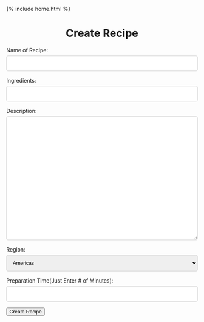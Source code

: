  {% include home.html %}

<style>

input[type=text], select, textarea {
  width: 100%;
  padding: 12px;
  border: 1px solid #ccc;
  border-radius: 4px;
  box-sizing: border-box;
  margin-top: 6px;
  margin-bottom: 16px;
  resize: vertical;
}

input[type=submit] {
  background-color: #04AA6D;
  color: white;
  padding: 12px 20px;
  border: none;
  border-radius: 4px;
  cursor: pointer;
}

input[type=submit]:hover {
  background-color: #45a049;
}

</style>

 <h1 style = "text-align: center">Create Recipe</h1>

<form id="createrecipe">
    <label for="name">Name of Recipe:</label>
    <input type="text" id="name" name="name" required>
    <label for="ingredients">Ingredients:</label>
    <input type="text" id="ingredients" name="ingredients" required>
    <label for="description">Description:</label>
    <textarea id="description" name="description" rows="20" cols="100">
    </textarea>
    <label for="region">Region:</label>
    <select id="region" name="region">
      <option value="The Americas">Americas</option>
      <option value="East and Southeast Asia">East and Southeast Asia</option>
      <option value="Subsaharan Africa">Africas</option>
      <option value="South Asia">South Asia</option>
      <option value="MiddleEast, North Africa, Central Asia">Middle East, North Africa, Central Asia</option>
      <option value="Europe">Europe</option>
      <option value="Oceania">Oceania</option>
    </select>
    <label for="preparation">Preparation Time(Just Enter # of Minutes):</label>
    <input type="text" id="preparation" name="preparation" required>
  <button type="submit">Create Recipe</button>
</form>


  

<script>

  function inputper(event) {
      event.preventDefault();

      const data = new FormData(event.target);
      const urldata = new URLSearchParams(data).toString();


      //Lowkey ion think this should be local host
      fetch("https://everittcheng.tk/api/recipes/post/?" + urldata, {
        method: 'POST', 
        mode: 'cors', 
        cache: 'no-cache', 
        credentials: 'include', 
        headers: {
          "Content-Type": "application/json"
        }
      })
      window.alert("recipe created successfully");
  }

  const make = document.getElementById("createrecipe");
  make.addEventListener("submit", inputper);


</script>